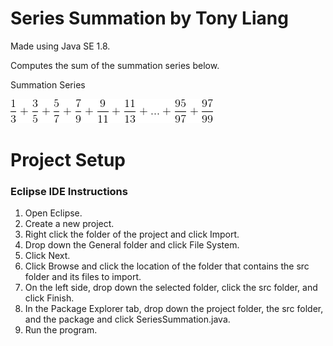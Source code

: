 # Series Summation by Tony Liang

Made using Java SE 1.8.

Computes the sum of the summation series below.

Summation Series

![alt text][logo]

[logo]: https://github.com/tliang1/Java-Practice/raw/master/Practice/Intro-To-Java-8th-Ed-Daniel-Y.-Liang/Chapter-4/Chapter04P24/images/instructions/summation_series.png "Summation Series"

# Project Setup

### Eclipse IDE Instructions
1. Open Eclipse.
2. Create a new project.
3. Right click the folder of the project and click Import.
4. Drop down the General folder and click File System.
5. Click Next.
6. Click Browse and click the location of the folder that contains the src folder and its files to import.
7. On the left side, drop down the selected folder, click the src folder, and click Finish.
8. In the Package Explorer tab, drop down the project folder, the src folder, and the package and click SeriesSummation.java.
9. Run the program.